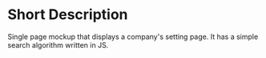 # Short Description

Single page mockup that displays a company's setting page.
It has a simple search algorithm written in JS. 
